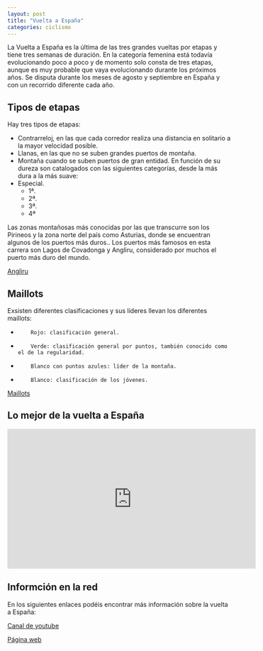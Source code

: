 ```yaml
---
layout: post
title: "Vuelta a España"
categories: ciclismo
---
```


La Vuelta a España es la última de las tres grandes vueltas por etapas y tiene tres semanas de duración.
En la categoría femenina está todavía  evolucionando poco a poco y de momento solo consta de tres etapas, aunque es muy probable que vaya evolucionando durante los próximos años.
Se disputa durante los meses de agosto y septiembre en España y con un recorrido diferente cada año.

## Tipos de etapas

Hay tres tipos de etapas:
* Contrarreloj, en las que cada corredor realiza una distancia en solitario a la mayor velocidad posible.
* Llanas, en las que no se suben grandes puertos de montaña.
* Montaña cuando se suben puertos de  gran entidad. En función de su dureza son catalogados con las siguientes categorías, desde la más dura a la más suave:
* Especial.
  * 1ª.
  * 2ª.
  * 3ª.
  * 4ª
  
Las zonas montañosas más conocidas por las que transcurre son los Pirineos y la zona norte del país como Asturias, donde se encuentran algunos de los puertos más duros..
Los puertos más famosos en esta carrera son Lagos de Covadonga y Angliru, considerado por muchos el puerto más duro del mundo.

[Angliru](../images_text/ciclismo_vuelta_angliru.jpg)

## Maillots

Exsisten diferentes clasificaciones y sus líderes llevan los diferentes maillots:
-         Rojo: clasificación general.
-         Verde: clasificación general por puntos, también conocido como el de la regularidad.
-         Blanco con puntos azules: líder de la montaña.
-         Blanco: clasificación de los jóvenes.

[Maillots](../images_text/ciclismo_vuelta_maillot.jpg)

## Lo mejor de la vuelta a España

<iframe width="560" height="315" src="https://www.youtube.com/embed/0Q0KB8NYLO8" title="YouTube video player" frameborder="0" allow="accelerometer; autoplay; clipboard-write; encrypted-media; gyroscope; picture-in-picture" allowfullscreen></iframe>

## Informción en la red

En los siguientes enlaces podéis encontrar más información sobre la vuelta a España:

[Canal de youtube](https://www.youtube.com/user/Unipublicvuelta)

[Página web](https://www.lavuelta.es/es/)
